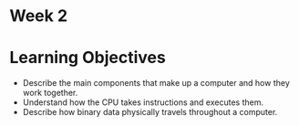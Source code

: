 # Week 2

# Learning Objectives
* Describe the main components that make up a computer and how they work together.
* Understand how the CPU takes instructions and executes them.
* Describe how binary data physically travels throughout a computer.
